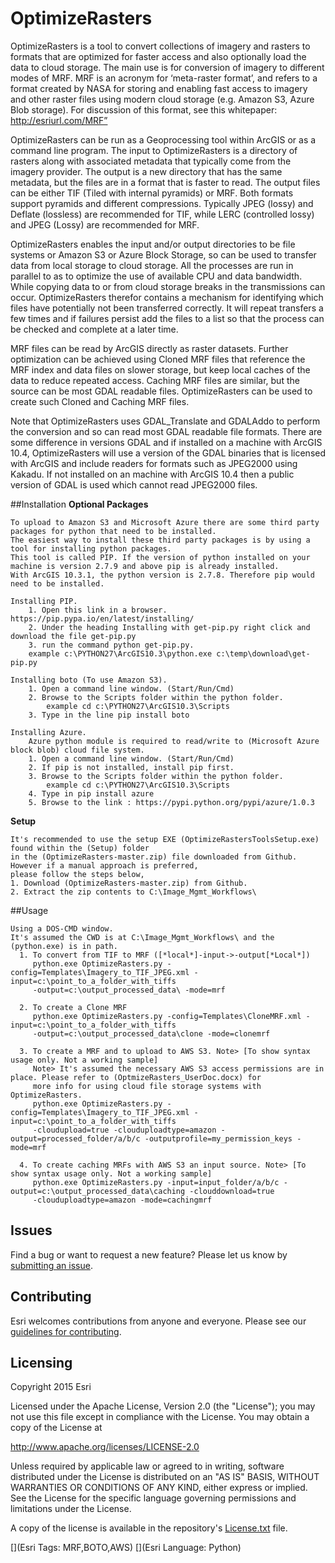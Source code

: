 # OptimizeRasters
OptimizeRasters is a tool to convert collections of imagery and rasters to formats that are optimized for faster access and also optionally load the data to cloud storage. The main use is for conversion of imagery to different modes of MRF. MRF is an acronym for ‘meta-raster format’, and refers to a format created by NASA for storing and enabling fast access to imagery and other raster files using modern cloud storage (e.g. Amazon S3, Azure Blob storage). For discussion of this format, see this whitepaper: http://esriurl.com/MRF”

OptimizeRasters can be run as a Geoprocessing tool within ArcGIS or as a command line program.
The input to OptimizeRasters is a directory of rasters along with associated metadata that typically come from the imagery provider. The output is a new directory that has the same metadata, but the files are in a format that is faster to read. The output files can be either TIF (Tiled with internal pyramids) or MRF. Both formats support pyramids and different compressions. Typically JPEG (lossy) and Deflate (lossless) are recommended for TIF, while LERC (controlled lossy) and JPEG (Lossy) are recommended for MRF.
 
OptimizeRasters enables the input and/or output directories to be file systems or Amazon S3 or Azure Block Storage, so can be used to transfer data from local storage to cloud storage. All the processes are run in parallel to as to optimize the use of available CPU and data bandwidth. While copying data to or from cloud storage breaks in the transmissions can occur. OptimizeRasters therefor contains a mechanism for identifying which files have potentially not been transferred correctly. It will repeat transfers a few times and if failures persist add the files to a list so that the process can be checked and complete at a later time.
 
MRF files can be read by ArcGIS directly as raster datasets. Further optimization can be achieved using Cloned MRF files that reference the MRF index and data files on slower storage, but keep local caches of the data to reduce repeated access. Caching MRF files are similar, but the source can be most GDAL readable files. OptimizeRasters can be used to create such Cloned and Caching MRF files.
 
Note that OptimizeRasters uses GDAL_Translate and GDALAddo to perform the conversion and so can read most GDAL readable file formats. There are some difference in versions GDAL and if installed on a machine with ArcGIS 10.4, OptimizeRasters will use a version of the GDAL binaries that is licensed with ArcGIS and include readers for formats such as JPEG2000 using Kakadu. If not installed on an machine with ArcGIS 10.4 then a public version of GDAL is used which cannot read JPEG2000 files.

##Installation
**Optional Packages**

    To upload to Amazon S3 and Microsoft Azure there are some third party packages for python that need to be installed. 
    The easiest way to install these third party packages is by using a tool for installing python packages. 
    This tool is called PIP. If the version of python installed on your machine is version 2.7.9 and above pip is already installed. 
    With ArcGIS 10.3.1, the python version is 2.7.8. Therefore pip would need to be installed. 

    Installing PIP. 
        1. Open this link in a browser.  https://pip.pypa.io/en/latest/installing/
        2. Under the heading Installing with get-pip.py right click and download the file get-pip.py
        3. run the command python get-pip.py. 
        example c:\PYTHON27\ArcGIS10.3\python.exe c:\temp\download\get-pip.py
   
    Installing boto (To use Amazon S3).
        1. Open a command line window. (Start/Run/Cmd)
        2. Browse to the Scripts folder within the python folder. 
            example cd c:\PYTHON27\ArcGIS10.3\Scripts
        3. Type in the line pip install boto 

    Installing Azure.
        Azure python module is required to read/write to (Microsoft Azure block blob) cloud file system.
        1. Open a command line window. (Start/Run/Cmd)
        2. If pip is not installed, install pip first. 
        3. Browse to the Scripts folder within the python folder. 
            example cd c:\PYTHON27\ArcGIS10.3\Scripts
        4. Type in pip install azure
        5. Browse to the link : https://pypi.python.org/pypi/azure/1.0.3

**Setup**

    It's recommended to use the setup EXE (OptimizeRastersToolsSetup.exe) found within the (Setup) folder
    in the (OptimizeRasters-master.zip) file downloaded from Github. However if a manual approach is preferred, 
    please follow the steps below,
    1. Download (OptimizeRasters-master.zip) from Github.
    2. Extract the zip contents to C:\Image_Mgmt_Workflows\ 

##Usage

    Using a DOS-CMD window.
    It's assumed the CWD is at C:\Image_Mgmt_Workflows\ and the (python.exe) is in path.
      1. To convert from TIF to MRF ([*local*]-input->-output[*Local*]) 
         python.exe OptimizeRasters.py -config=Templates\Imagery_to_TIF_JPEG.xml -input=c:\point_to_a_folder_with_tiffs
         -output=c:\output_processed_data\ -mode=mrf
         
      2. To create a Clone MRF
         python.exe OptimizeRasters.py -config=Templates\CloneMRF.xml -input=c:\point_to_a_folder_with_tiffs
         -output=c:\output_processed_data\clone -mode=clonemrf
         
      3. To create a MRF and to upload to AWS S3. Note> [To show syntax usage only. Not a working sample]
         Note> It's assumed the necessary AWS S3 access permissions are in place. Please refer to (OptmizeRasters_UserDoc.docx) for
         more info for using cloud file storage systems with OptimizeRasters.
         python.exe OptimizeRasters.py -config=Templates\Imagery_to_TIF_JPEG.xml -input=c:\point_to_a_folder_with_tiffs
         -cloudupload=true -clouduploadtype=amazon -output=processed_folder/a/b/c -outputprofile=my_permission_keys -mode=mrf
         
      4. To create caching MRFs with AWS S3 an input source. Note> [To show syntax usage only. Not a working sample]
         python.exe OptimizeRasters.py -input=input_folder/a/b/c -output=c:\output_processed_data\caching -clouddownload=true 
         -clouduploadtype=amazon -mode=cachingmrf
         
## Issues

Find a bug or want to request a new feature?  Please let us know by [submitting an issue](../../issues).


## Contributing

Esri welcomes contributions from anyone and everyone. Please see our [guidelines for contributing](https://github.com/esri/contributing).

## Licensing
Copyright 2015 Esri

Licensed under the Apache License, Version 2.0 (the "License");
you may not use this file except in compliance with the License.
You may obtain a copy of the License at

   http://www.apache.org/licenses/LICENSE-2.0

Unless required by applicable law or agreed to in writing, software
distributed under the License is distributed on an "AS IS" BASIS,
WITHOUT WARRANTIES OR CONDITIONS OF ANY KIND, either express or implied.
See the License for the specific language governing permissions and
limitations under the License.

A copy of the license is available in the repository's [License.txt](License.txt?raw=true) file.

[](Esri Tags: MRF,BOTO,AWS)
[](Esri Language: Python)​
